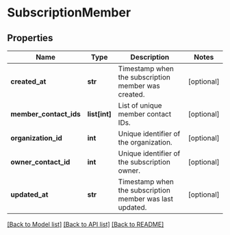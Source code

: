 # SubscriptionMember

## Properties
Name | Type | Description | Notes
------------ | ------------- | ------------- | -------------
**created_at** | **str** | Timestamp when the subscription member was created. | [optional] 
**member_contact_ids** | **list[int]** | List of unique member contact IDs. | [optional] 
**organization_id** | **int** | Unique identifier of the organization. | [optional] 
**owner_contact_id** | **int** | Unique identifier of the subscription owner. | [optional] 
**updated_at** | **str** | Timestamp when the subscription member was last updated. | [optional] 

[[Back to Model list]](../README.md#documentation-for-models) [[Back to API list]](../README.md#documentation-for-api-endpoints) [[Back to README]](../README.md)


